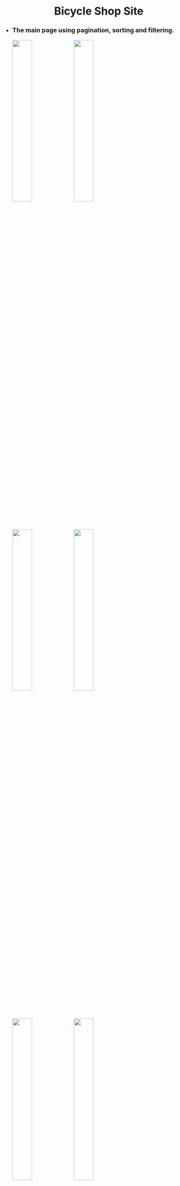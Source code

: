 <h1 align="center">
  Bicycle Shop Site
</h1>
<ul>
  <li>
    <h3>The main page using pagination, sorting and filtering.</h3>
    <p>
      <img src="https://github.com/NotGasaiYuno/my-programming-projects/blob/main/Attachments/3.png" width="33%" />
      <img src="https://github.com/NotGasaiYuno/my-programming-projects/blob/main/Attachments/2.png" width="33%"/>
      <img src="https://github.com/NotGasaiYuno/my-programming-projects/blob/main/Attachments/14.png" width="33%"/>
      <img src="https://github.com/NotGasaiYuno/my-programming-projects/blob/main/Attachments/14.png" width="33%"/>
      <img src="https://github.com/NotGasaiYuno/my-programming-projects/blob/main/Attachments/15.png" width="33%"/>
      <img src="https://github.com/NotGasaiYuno/my-programming-projects/blob/main/Attachments/4.png" width="33%"/>
    </p>
  </li>
  <li>
    <h3>Log in, Sign up, Passwor recovery pages.</h3>
    <p>
      <img src="https://github.com/NotGasaiYuno/my-programming-projects/blob/main/Attachments/6.png" width="33%" />
      <img src="https://github.com/NotGasaiYuno/my-programming-projects/blob/main/Attachments/5.png" width="33%"/>
      <img src="https://github.com/NotGasaiYuno/my-programming-projects/blob/main/Attachments/16.png" width="33%"/>
    </p>
  </li>
  <li>
    <h3>Good information with slideshow component.</h3>
    <p>
      <img src="https://github.com/NotGasaiYuno/my-programming-projects/blob/main/Attachments/9.png" width="24%" />
      <img src="https://github.com/NotGasaiYuno/my-programming-projects/blob/main/Attachments/11.png" width="24%"/>
      <img src="https://github.com/NotGasaiYuno/my-programming-projects/blob/main/Attachments/12.png" width="24%"/>
      <img src="https://github.com/NotGasaiYuno/my-programming-projects/blob/main/Attachments/13.png" width="24%"/>
    </p>
  </li>
  <li>
    <h3>Shopping cart page, Purchasing.</h3>
    <p>
      <img src="https://github.com/NotGasaiYuno/my-programming-projects/blob/main/Attachments/7.png" width="49.9%" />
      <img src="https://github.com/NotGasaiYuno/my-programming-projects/blob/main/Attachments/10.png" width="49.9%"/>
    </p>
  </li>
  <li>
    <h3>How does it work.</h3>
    <p>
      <video width="500px" align="center" controls>
        <source src="https://github.com/NotGasaiYuno/my-programming-projects/blob/main/Attachments/HowItWorks.mp4" type="video/mp4">
      </video>
    </p>
  </li>
</ul>

